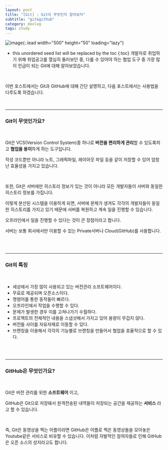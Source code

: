 ```yaml
---
layout: post
title: "[Git] : Git이 무엇인지 알아보자"
subtitle: "git&github"
category: devlog
tags: study
---
```


![image](https://media.vlpt.us/images/huurray/post/3b8f11bd-4b40-4ee8-af50-ca10bf899750/git.png){:.lead width="500" height="50" loading="lazy"}

<!--more-->

* this unordered seed list will be replaced by the toc
{:toc}
개발자로 취업하기 위해 취업공고를 열심히 둘러보던 중, 다룰 수 있어야 하는 협업 도구 중 가장 많이 언급이 되는 Git에 대해 알아보았습니다. 

<br>

이번 포스트에서는 Git과 GitHub에 대해 간단 설명하고, 다음 포스트에서는 사용법을 다루도록 하겠습니다.

<br>

---

### Git이 무엇인가요?

<br>

Git은 VCS(Version Control System)중 하나로 **버전을 편리하게 관리**할 수 있도록하고 **협업을 용이**하게 하는 도구입니다. 

작성 코드뿐만 아니라 노트, 그래픽파일, 레이아웃 파일 등을 같이 저장할 수 있어 엄청난 효율성을 가지고 있습니다.

<br>

또한, Git은 서버에만 히스토리 정보가 있는 것이 아니라 모든 개발자들이 서버와 동일한 히스토리 정보를 가집니다. 

이렇게 분산된 시스템을 이용하게 되면, 서버에 문제가 생겨도 각각의 개발자들이 동일한 히스토리를 가지고 있기 때문에 서버를 복원하고 계속 일을 진행할 수 있습니다. 

오프라인에서 일을 진행할 수 있다는 것이 큰 장점이라고 합니다. 

서버는 보통 회사에서만 이용할 수 있는 Private서버나 Cloud(GitHub)를 사용합니다. 

<br>

<br>

---

### Git의 특징

<br>

* 세상에서 가장 많이 사용되고 있는 버전관리 소프트웨어이다.
* 무료로 제공되며 오픈소스이다.
* 명령어를 통한 동작들이 빠르다.
* 오프라인에서 작업을 수행할 수 있다.
* 문제가 발생한 경우 이를 고쳐나가기 수월하다.
* 프로젝트의 전체적인 내용을 스냅샷해서 가지고 있어 용량이 무겁지 않다.
* 버전들 사이를 자유자재로 이동할 수 있다.
* 브랜칭을 이용해서 각각의 기능별로 브랜칭을 만들어서 협업을  효율적으로 할 수 있다.

<br>

<br>

---

### GitHub은 무엇인가요?

<br>

Git은 버전 관리를 위한 **소프트웨어** 이고,

GitHub은 Git으로 저장돼서 원격전송된 내역들이 저장되는 공간을 제공하는 **서비스** 라고 할 수 있습니다. 

<br>

즉, Git은 동영상을 찍는 어플이라면 GitHub은 어플로 찍은 동영상들을 모아놓은 Youtube같은 서비스로 비유할 수 있습니다. 이처럼 자발적인 참여자들로 인해 GitHub은 오픈 소스의 성지라고도 합니다. 